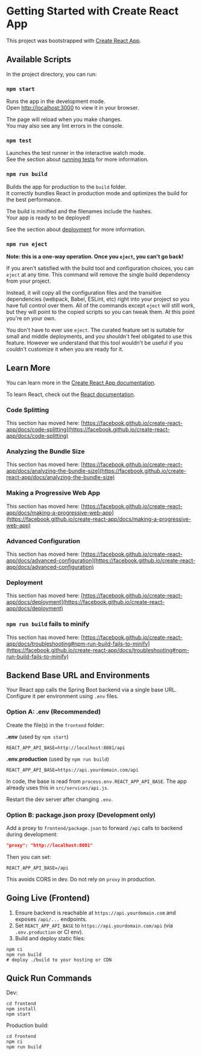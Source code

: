 # Getting Started with Create React App

This project was bootstrapped with [Create React App](https://github.com/facebook/create-react-app).

## Available Scripts

In the project directory, you can run:

### `npm start`

Runs the app in the development mode.\
Open [http://localhost:3000](http://localhost:3000) to view it in your browser.

The page will reload when you make changes.\
You may also see any lint errors in the console.

### `npm test`

Launches the test runner in the interactive watch mode.\
See the section about [running tests](https://facebook.github.io/create-react-app/docs/running-tests) for more information.

### `npm run build`

Builds the app for production to the `build` folder.\
It correctly bundles React in production mode and optimizes the build for the best performance.

The build is minified and the filenames include the hashes.\
Your app is ready to be deployed!

See the section about [deployment](https://facebook.github.io/create-react-app/docs/deployment) for more information.

### `npm run eject`

**Note: this is a one-way operation. Once you `eject`, you can't go back!**

If you aren't satisfied with the build tool and configuration choices, you can `eject` at any time. This command will remove the single build dependency from your project.

Instead, it will copy all the configuration files and the transitive dependencies (webpack, Babel, ESLint, etc) right into your project so you have full control over them. All of the commands except `eject` will still work, but they will point to the copied scripts so you can tweak them. At this point you're on your own.

You don't have to ever use `eject`. The curated feature set is suitable for small and middle deployments, and you shouldn't feel obligated to use this feature. However we understand that this tool wouldn't be useful if you couldn't customize it when you are ready for it.

## Learn More

You can learn more in the [Create React App documentation](https://facebook.github.io/create-react-app/docs/getting-started).

To learn React, check out the [React documentation](https://reactjs.org/).

### Code Splitting

This section has moved here: [https://facebook.github.io/create-react-app/docs/code-splitting](https://facebook.github.io/create-react-app/docs/code-splitting)

### Analyzing the Bundle Size

This section has moved here: [https://facebook.github.io/create-react-app/docs/analyzing-the-bundle-size](https://facebook.github.io/create-react-app/docs/analyzing-the-bundle-size)

### Making a Progressive Web App

This section has moved here: [https://facebook.github.io/create-react-app/docs/making-a-progressive-web-app](https://facebook.github.io/create-react-app/docs/making-a-progressive-web-app)

### Advanced Configuration

This section has moved here: [https://facebook.github.io/create-react-app/docs/advanced-configuration](https://facebook.github.io/create-react-app/docs/advanced-configuration)

### Deployment

This section has moved here: [https://facebook.github.io/create-react-app/docs/deployment](https://facebook.github.io/create-react-app/docs/deployment)

### `npm run build` fails to minify

This section has moved here: [https://facebook.github.io/create-react-app/docs/troubleshooting#npm-run-build-fails-to-minify](https://facebook.github.io/create-react-app/docs/troubleshooting#npm-run-build-fails-to-minify)

## Backend Base URL and Environments

Your React app calls the Spring Boot backend via a single base URL. Configure it per environment using `.env` files.

### Option A: .env (Recommended)

Create the file(s) in the `frontend` folder:

**.env** (used by `npm start`)
```
REACT_APP_API_BASE=http://localhost:8081/api
```

**.env.production** (used by `npm run build`)
```
REACT_APP_API_BASE=https://api.yourdomain.com/api
```

In code, the base is read from `process.env.REACT_APP_API_BASE`. The app already uses this in `src/services/api.js`.

Restart the dev server after changing `.env`.

### Option B: package.json proxy (Development only)

Add a proxy to `frontend/package.json` to forward `/api` calls to backend during development:
```json
"proxy": "http://localhost:8081"
```
Then you can set:
```
REACT_APP_API_BASE=/api
```
This avoids CORS in dev. Do not rely on `proxy` in production.

## Going Live (Frontend)

1. Ensure backend is reachable at `https://api.yourdomain.com` and exposes `/api/...` endpoints.
2. Set `REACT_APP_API_BASE` to `https://api.yourdomain.com/api` (via `.env.production` or CI env).
3. Build and deploy static files:
```
npm ci
npm run build
# deploy ./build to your hosting or CDN
```

## Quick Run Commands

Dev:
```
cd frontend
npm install
npm start
```

Production build:
```
cd frontend
npm ci
npm run build
```
